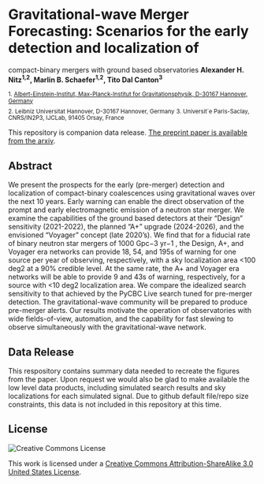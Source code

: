 # Gravitational-wave Merger Forecasting: Scenarios for the early detection and localization of
compact-binary mergers with ground based observatories
**Alexander H. Nitz<sup>1,2</sup>, Marlin B. Schaefer<sup>1,2</sup>, Tito Dal Canton<sup>3</sup>**

 <sub>1. [Albert-Einstein-Institut, Max-Planck-Institut for Gravitationsphysik, D-30167 Hannover, Germany](http://www.aei.mpg.de/obs-rel-cos)</sub>  
 <sub>2. Leibniz Universitat Hannover, D-30167 Hannover, Germany</sub> 
 <sub>3. Universit´e Paris-Saclay, CNRS/IN2P3, IJCLab, 91405 Orsay, France</sub>

This repository is companion data release. [The preprint paper is available from the arxiv]().
 
## Abstract ##
We present the prospects for the early (pre-merger) detection and localization of compact-binary
coalescences using gravitational waves over the next 10 years. Early warning can enable the direct
observation of the prompt and early electromagnetic emission of a neutron star merger. We examine
the capabilities of the ground based detectors at their “Design” sensitivity (2021-2022), the planned
“A+” upgrade (2024-2026), and the envisioned “Voyager” concept (late 2020’s). We find that for a
fiducial rate of binary neutron star mergers of 1000 Gpc−3
yr−1
, the Design, A+, and Voyager era
networks can provide 18, 54, and 195s of warning for one source per year of observing, respectively,
with a sky localization area <100 deg2 at a 90% credible level. At the same rate, the A+ and
Voyager era networks will be able to provide 9 and 43s of warning, respectively, for a source with <10
deg2
localization area. We compare the idealized search sensitivity to that achieved by the PyCBC
Live search tuned for pre-merger detection. The gravitational-wave community will be prepared to
produce pre-merger alerts. Our results motivate the operation of observatories with wide fields-of-view,
automation, and the capability for fast slewing to observe simultaneously with the gravitational-wave
network.

## Data Release ##

This respository contains summary data needed to recreate the figures from the paper. Upon request we would also
be glad to make available the low level data products, including simulated search results and sky localizations for
each simulated signal. Due to github default file/repo size constraints, this data is not included in this
repository at this time.

## License ##
![Creative Commons License](https://i.creativecommons.org/l/by-sa/3.0/us/88x31.png "Creative Commons License")

This work is licensed under a [Creative Commons Attribution-ShareAlike 3.0 United States License](http://creativecommons.org/licenses/by-sa/3.0/us/).
